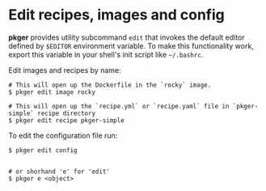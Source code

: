 # Edit recipes, images and config

**pkger** provides utility subcommand `edit` that invokes the default editor defined by `$EDITOR` environment variable.
To make this functionality work, export this variable in your shell's init script like `~/.bashrc`.

Edit images and recipes by name:

```
# This will open up the Dockerfile in the `rocky` image.
$ pkger edit image rocky 

# This will open up the `recipe.yml` or `recipe.yaml` file in `pkger-simple` recipe directory
$ pkger edit recipe pkger-simple

```


To edit the configuration file run:
```
$ pkger edit config


# or shorhand 'e' for 'edit'
$ pkger e <object>
```
